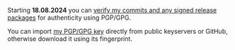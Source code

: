 Starting **18.08.2024** you can [verify my commits and any signed release packages](SECURITY.md) for authenticity using PGP/GPG.

You can import [my PGP/GPG key](desertwitch.gpg) directly from public keyservers or GitHub, otherwise download it using its fingerprint.
